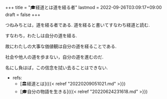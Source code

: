 +++
title = "🎓経道とは道を経る者"
lastmod = 2022-09-26T03:09:17+09:00
draft = false
+++

つねみちとは，道を経る者である. 道を経ると書いてすなわち経道と読む.

すなわち，わたしは自分の道を経る.

故にわたしの大事な価値観は自分の道を経ることである.

社会や他人の道を歩まない，自分の道を進むのだ.

名にし負はば，この信念を拭い去ることはできない.

-   refs:
    -   [🏛経道とは]({{< relref "20220209051021.md" >}})
    -   [🎓自分の物語を生きる]({{< relref "20220624231618.md" >}})
